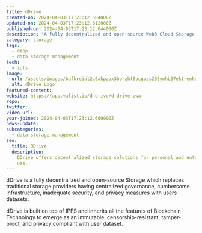 ```yaml
---
title: dDrive
created-on: 2024-04-03T17:23:12.584000Z
updated-on: 2024-04-03T17:23:12.612000Z
published-on: 2024-04-03T17:23:12.644000Z
description: "A fully decentralized and open-source Web3 Cloud Storage solution."
category: storage
tags:
  - dapp
  - data-storage-management
tech:
  - ipfs
image:
  url: /assets/images/bafkreial2z6akpzox3bbrzhf6ocguzs265ymhb37ektremkdigdexo25vu.png
  alt: dDrive Logo
featured-content:
website: https://app.valist.io/d-drive/d-drive-pwa
repo:
twitter:
video-url:
year-joined: 2024-04-03T17:23:12.660000Z
news-update:
subcategories:
  - data-storage-management
seo:
  title: DDrive
  description:
    DDrive offers decentralized storage solutions for personal and enterprise
    use.
---
```


dDrive is a fully decentralized and open-source Storage which replaces traditional storage providers having centralized governance, cumbersome infrastructure, inadequate security, and privacy measures with users datasets.

dDrive is built on top of IPFS and inherits all the features of Blockchain Technology to emerge as an immutable, censorship-resistant, tamper-proof, and privacy compliant with user dataset.
